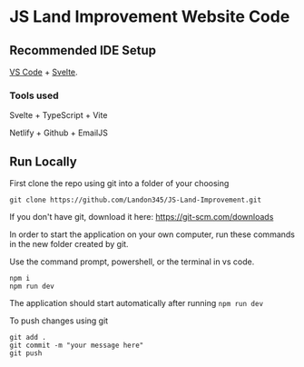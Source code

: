 # JS Land Improvement Website Code

## Recommended IDE Setup

[VS Code](https://code.visualstudio.com/) + [Svelte](https://marketplace.visualstudio.com/items?itemName=svelte.svelte-vscode).

### Tools used

Svelte + TypeScript + Vite

Netlify + Github + EmailJS

## Run Locally

First clone the repo using git into a folder of your choosing

```
git clone https://github.com/Landon345/JS-Land-Improvement.git
```

If you don't have git, download it here: https://git-scm.com/downloads

In order to start the application on your own computer, run these commands in the new folder created by git.

Use the command prompt, powershell, or the terminal in vs code.

```
npm i
npm run dev
```

The application should start automatically after running `npm run dev`

To push changes using git

```
git add .
git commit -m "your message here"
git push
```
